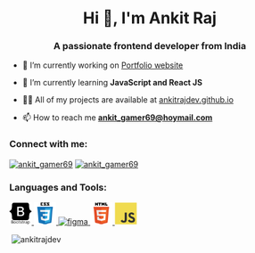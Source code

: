 <h1 align="center">Hi 👋, I'm Ankit Raj</h1>
<h3 align="center">A passionate frontend developer from India</h3>

- 🔭 I’m currently working on [Portfolio website](ankitrajdev.github.io)

- 🌱 I’m currently learning **JavaScript and React JS**

- 👨‍💻 All of my projects are available at [ankitrajdev.github.io](ankitrajdev.github.io)

- 📫 How to reach me **ankit_gamer69@hoymail.com**

<h3 align="left">Connect with me:</h3>
<p align="left">
<a href="https://instagram.com/ankit_gamer69" target="blank"><img align="center" src="https://raw.githubusercontent.com/rahuldkjain/github-profile-readme-generator/master/src/images/icons/Social/instagram.svg" alt="ankit_gamer69" height="30" width="40" /></a>
<a href="https://www.youtube.com/c/ankit_gamer69" target="blank"><img align="center" src="https://raw.githubusercontent.com/rahuldkjain/github-profile-readme-generator/master/src/images/icons/Social/youtube.svg" alt="ankit_gamer69" height="30" width="40" /></a>
</p>

<h3 align="left">Languages and Tools:</h3>
<p align="left"> <a href="https://getbootstrap.com" target="_blank" rel="noreferrer"> <img src="https://raw.githubusercontent.com/devicons/devicon/master/icons/bootstrap/bootstrap-plain-wordmark.svg" alt="bootstrap" width="40" height="40"/> </a> <a href="https://www.w3schools.com/css/" target="_blank" rel="noreferrer"> <img src="https://raw.githubusercontent.com/devicons/devicon/master/icons/css3/css3-original-wordmark.svg" alt="css3" width="40" height="40"/> </a> <a href="https://www.figma.com/" target="_blank" rel="noreferrer"> <img src="https://www.vectorlogo.zone/logos/figma/figma-icon.svg" alt="figma" width="40" height="40"/> </a> <a href="https://www.w3.org/html/" target="_blank" rel="noreferrer"> <img src="https://raw.githubusercontent.com/devicons/devicon/master/icons/html5/html5-original-wordmark.svg" alt="html5" width="40" height="40"/> </a> <a href="https://developer.mozilla.org/en-US/docs/Web/JavaScript" target="_blank" rel="noreferrer"> <img src="https://raw.githubusercontent.com/devicons/devicon/master/icons/javascript/javascript-original.svg" alt="javascript" width="40" height="40"/> </a> </p>

<p>&nbsp;<img align="center" src="https://github-readme-stats.vercel.app/api?username=ankitrajdev&show_icons=true&locale=en" alt="ankitrajdev" /></p>
